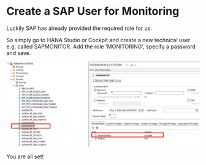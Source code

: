 # Create a SAP User for Monitoring

Luckily SAP has already provided the required role for us.

So simply go to HANA Studio or Cockpit and create a new technical user e.g. called SAPMONITOR.
Add the role 'MONITORING', specify a password and save.

![CWAlarm](../assets/user.png)

You are all set!